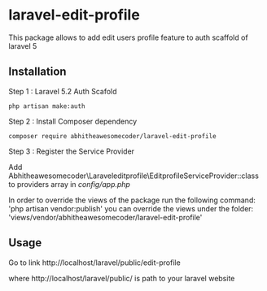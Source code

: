 # laravel-edit-profile
This package allows to add edit users profile feature to auth scaffold of laravel 5 

## Installation

Step 1 : Laravel 5.2 Auth Scafold

    php artisan make:auth

Step 2 : Install Composer dependency

    composer require abhitheawesomecoder/laravel-edit-profile

Step 3 : Register the Service Provider

Add Abhitheawesomecoder\Laraveleditprofile\EditprofileServiceProvider::class to providers array in *config/app.php*

In order to override the views of the package run the following command: 'php artisan vendor:publish' you can override the views under the folder: 'views/vendor/abhitheawesomecoder/laravel-edit-profile' 

## Usage

Go to link http://localhost/laravel/public/edit-profile

where http://localhost/laravel/public/ is path to your laravel website


